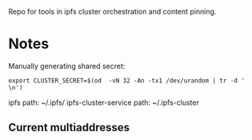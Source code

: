Repo for tools in ipfs cluster orchestration and content pinning.

# Notes

Manually generating shared secret:

```
export CLUSTER_SECRET=$(od  -vN 32 -An -tx1 /dev/urandom | tr -d ' \n')
```

ipfs path: ~/.ipfs/
ipfs-cluster-service path: ~/.ipfs-cluster

## Current multiaddresses
